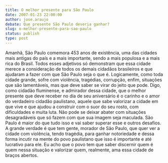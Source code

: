 ```yaml
---
title: O melhor presente para São Paulo
date: 2007-01-23 22:00:00
author: jose.araujo
debate: Que presente São Paulo deveria ganhar?
slug: o-melhor-presente-para-sao-paulo
status: publish 
type: post
---
```


Amanhã, São Paulo comemora 453 anos de existência, uma das cidades mais antigas do país e a mais importante, sendo a mais populosa e a mais rica do Brasil. Todos esses adjetivos só demonstram que essa cidade merece a consideração de todos os demais cidadãos brasileiros e que ajudaram a fazer com que São Paulo seja o que é. Logicamente, como toda cidade grande, sofre com violência, tragédias, corrupção, enfim, situações que são lamentáveis, mas que deve saber se virar do jeito que pode. Digo, como cidadão fluminense, e admirador dessa cidade, que o melhor presente que deve receber no dia de seu aniversário é o carinho e o amor do verdadeiro cidadão paulistano, aquele que sabe valorizar a cidade em que vive e que ajudou a construir com o suor do seu rosto, com dificuldades e muita luta. Não pode se deixar abater com situações desagradáveis que só fazem com que sua imagem seja maculada. São Paulo é maior do que tudo isso e vai saber superar esse e outros desafios. A grande verdade é que tem gente, morador de São Paulo, que quer ver a cidade com violência, tendo tragédia, para ganhar notoriedade e dessa forma incutir na mente do povo paulistano que isso é importante e até lucrativo para ele. Eu acho que o povo tem que saber discernir quem é quem nessa situação e valorizar quem, realmente, ama essa cidade de braços abertos.

